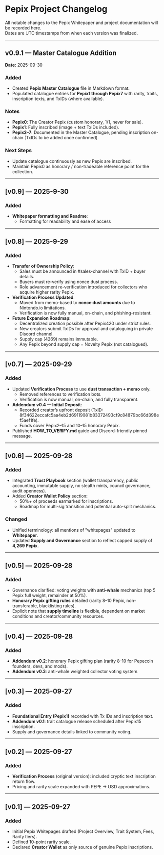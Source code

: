 # Pepix Project Changelog

All notable changes to the Pepix Whitepaper and project documentation will be recorded here.  
Dates are UTC timestamps from when each version was finalized.  

---

## v0.9.1 — Master Catalogue Addition
**Date:** 2025-09-30  

### Added
- Created **Pepix Master Catalogue** file in Markdown format.  
- Populated catalogue entries for **Pepix1 through Pepix7** with rarity, traits, inscription texts, and TxIDs (where available).  

### Notes
- **Pepix0**: The Creator Pepix (custom honorary, 1/1, never for sale).  
- **Pepix1**: Fully inscribed (image + text TxIDs included).  
- **Pepix2–7**: Documented in the Master Catalogue, pending inscription on-chain (TxIDs to be added once confirmed).  

### Next Steps
- Update catalogue continuously as new Pepix are inscribed.  
- Maintain Pepix0 as honorary / non-tradeable reference point for the collection.  

---
## [v0.9] — 2025-9-30
### Added
- **Whitepaper formatting and Readme**:
  - Formatting for readability and ease of access
---

## [v0.8] — 2025-9-29
### Added
- **Transfer of Ownership Policy**:
  - Sales must be announced in #sales-channel with TxID + buyer details.
  - Buyers must re-verify using nonce dust process.
  - Role advancement re-verification introduced for collectors who acquire higher rarity Pepix.
- **Verification Process Updated**:
  - Moved from memo-based to **nonce dust amounts** due to Nintondo.io limitations.
  - Verification is now fully manual, on-chain, and phishing-resistant.
- **Future Expansion Roadmap**:
  - Decentralized creation possible after Pepix420 under strict rules.
  - New creators submit TxIDs for approval and cataloguing in private Discord channel.
  - Supply cap (4269) remains immutable.
  - Any Pepix beyond supply cap = Novelty Pepix (not catalogued).

---

## [v0.7] — 2025-09-29
### Added
- Updated **Verification Process** to use **dust transaction + memo** only.  
  - Removed references to verification bots.  
  - Verification is now manual, on-chain, and fully transparent.  
- **Addendum v0.4 — Initial Deposit**:  
  - Recorded creator’s upfront deposit (TxID: 8f34622eccafc5aa4eb2d69119081b83372493cf9c84879bc66d398ef5aef1fe).  
  - Funds cover Pepix2–15 and 10–15 honorary Pepix.  
- Published **HOW_TO_VERIFY.md** guide and Discord-friendly pinned message.  

---

## [v0.6] — 2025-09-28
### Added
- Integrated **Trust Playbook** section (wallet transparency, public accounting, immutable supply, no stealth mints, council governance, audit openness).  
- Added **Creator Wallet Policy** section:
  - 50%+ of proceeds earmarked for inscriptions.  
  - Roadmap for multi-sig transition and potential auto-split mechanics.  

### Changed
- Unified terminology: all mentions of "whitepages" updated to **Whitepaper**.  
- Updated **Supply and Governance** section to reflect capped supply of **4,269 Pepix**.  

---

## [v0.5] — 2025-09-28
### Added
- Governance clarified: voting weights with **anti-whale** mechanics (top 5 Pepix full weight, remainder at 50%).  
- **Honorary Pepix gifting rules** detailed (rarity 8–10 Pepix, non-transferable, blacklisting rules).  
- Explicit note that **supply timeline** is flexible, dependent on market conditions and creator/community resources.  

---

## [v0.4] — 2025-09-28
### Added
- **Addendum v0.2**: honorary Pepix gifting plan (rarity 8–10 for Pepecoin founders, devs, and mods).  
- **Addendum v0.3**: anti-whale weighted collector voting system.  

---

## [v0.3] — 2025-09-27
### Added
- **Foundational Entry (Pepix1)** recorded with Tx IDs and inscription text.  
- **Addendum v0.1**: trait catalogue release scheduled after Pepix15 inscription.  
- Supply and governance details linked to community voting.  

---

## [v0.2] — 2025-09-27
### Added
- **Verification Process** (original version): included cryptic text inscription return flow.  
- Pricing and rarity scale expanded with PEPE → USD approximations.  

---

## [v0.1] — 2025-09-27
### Added
- Initial Pepix Whitepages drafted (Project Overview, Trait System, Fees, Rarity tiers).  
- Defined 10-point rarity scale.  
- Declared **Creator Wallet** as only source of genuine Pepix inscriptions.  
